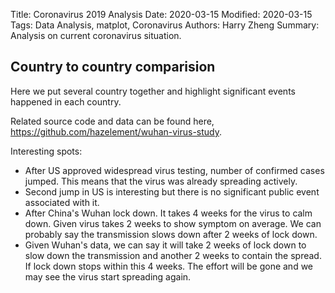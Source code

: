 Title: Coronavirus 2019 Analysis
Date: 2020-03-15
Modified: 2020-03-15
Tags: Data Analysis, matplot, Coronavirus
Authors: Harry Zheng
Summary: Analysis on current coronavirus situation. 


## Country to country comparision

Here we put several country together and highlight significant events happened in each country. 

Related source code and data can be found here, https://github.com/hazelement/wuhan-virus-study. 



<style>

</style>

<div id="fig_el390844724509121728888863"></div>
<script>
function mpld3_load_lib(url, callback){
  var s = document.createElement('script');
  s.src = url;
  s.async = true;
  s.onreadystatechange = s.onload = callback;
  s.onerror = function(){console.warn("failed to load library " + url);};
  document.getElementsByTagName("head")[0].appendChild(s);
}

if(typeof(mpld3) !== "undefined" && mpld3._mpld3IsLoaded){
   // already loaded: just create the figure
   !function(mpld3){
       
       mpld3.draw_figure("fig_el390844724509121728888863", {"width": 800.0, "height": 600.0, "axes": [{"bbox": [0.125, 0.10999999999999999, 0.775, 0.77], "xlim": [-2.6500000000000004, 55.65], "ylim": [34.55322789885242, 117240.85552465981], "xdomain": [-2.6500000000000004, 55.65], "ydomain": [34.55322789885242, 117240.85552465981], "xscale": "linear", "yscale": "log", "axes": [{"position": "bottom", "nticks": 10, "tickvalues": null, "tickformat": null, "scale": "linear", "fontsize": 12.0, "grid": {"gridOn": true, "color": "#B0B0B0", "dasharray": "none", "alpha": 1.0}, "visible": true}, {"position": "left", "nticks": 8, "tickvalues": null, "tickformat": null, "scale": "log", "fontsize": 12.0, "grid": {"gridOn": true, "color": "#B0B0B0", "dasharray": "none", "alpha": 1.0}, "visible": true}], "axesbg": "#FFFFFF", "axesbgalpha": null, "zoomable": true, "id": "el39084909675520", "lines": [{"data": "data01", "xindex": 0, "yindex": 1, "coordinates": "data", "id": "el39084627930416", "color": "#0000FF", "linewidth": 1.5, "dasharray": "none", "alpha": 1, "zorder": 2, "drawstyle": "default"}, {"data": "data02", "xindex": 0, "yindex": 1, "coordinates": "data", "id": "el39084620335480", "color": "#FFA500", "linewidth": 1.5, "dasharray": "none", "alpha": 1, "zorder": 2, "drawstyle": "default"}, {"data": "data03", "xindex": 0, "yindex": 1, "coordinates": "data", "id": "el39084909909552", "color": "#008000", "linewidth": 1.5, "dasharray": "none", "alpha": 1, "zorder": 2, "drawstyle": "default"}, {"data": "data04", "xindex": 0, "yindex": 1, "coordinates": "data", "id": "el39084628105984", "color": "#FF0000", "linewidth": 1.5, "dasharray": "none", "alpha": 1, "zorder": 2, "drawstyle": "default"}, {"data": "data05", "xindex": 0, "yindex": 1, "coordinates": "data", "id": "el39084628060256", "color": "#800080", "linewidth": 1.5, "dasharray": "none", "alpha": 1, "zorder": 2, "drawstyle": "default"}, {"data": "data02", "xindex": 0, "yindex": 2, "coordinates": "data", "id": "el39084671456760", "color": "#A52A2A", "linewidth": 1.5, "dasharray": "none", "alpha": 1, "zorder": 2, "drawstyle": "default"}, {"data": "data06", "xindex": 0, "yindex": 1, "coordinates": "data", "id": "el39084628106768", "color": "#FFC0CB", "linewidth": 1.5, "dasharray": "none", "alpha": 1, "zorder": 2, "drawstyle": "default"}, {"data": "data07", "xindex": 0, "yindex": 1, "coordinates": "axes", "id": "el39084671502040", "color": "#0000FF", "linewidth": 1.5, "dasharray": "none", "alpha": 1, "zorder": 1000002.0, "drawstyle": "default"}, {"data": "data07", "xindex": 0, "yindex": 2, "coordinates": "axes", "id": "el39084671503104", "color": "#FFA500", "linewidth": 1.5, "dasharray": "none", "alpha": 1, "zorder": 1000002.0, "drawstyle": "default"}, {"data": "data07", "xindex": 0, "yindex": 3, "coordinates": "axes", "id": "el39084671504168", "color": "#008000", "linewidth": 1.5, "dasharray": "none", "alpha": 1, "zorder": 1000002.0, "drawstyle": "default"}, {"data": "data07", "xindex": 0, "yindex": 4, "coordinates": "axes", "id": "el39084671570832", "color": "#FF0000", "linewidth": 1.5, "dasharray": "none", "alpha": 1, "zorder": 1000002.0, "drawstyle": "default"}, {"data": "data07", "xindex": 0, "yindex": 5, "coordinates": "axes", "id": "el39084671571896", "color": "#800080", "linewidth": 1.5, "dasharray": "none", "alpha": 1, "zorder": 1000002.0, "drawstyle": "default"}, {"data": "data07", "xindex": 0, "yindex": 6, "coordinates": "axes", "id": "el39084671572960", "color": "#A52A2A", "linewidth": 1.5, "dasharray": "none", "alpha": 1, "zorder": 1000002.0, "drawstyle": "default"}, {"data": "data07", "xindex": 0, "yindex": 7, "coordinates": "axes", "id": "el39084671502544", "color": "#FFC0CB", "linewidth": 1.5, "dasharray": "none", "alpha": 1, "zorder": 1000002.0, "drawstyle": "default"}], "paths": [{"data": "data08", "xindex": 0, "yindex": 1, "coordinates": "axes", "pathcodes": ["M", "L", "S", "L", "S", "L", "S", "L", "S", "Z"], "id": "el39084671457488", "dasharray": "none", "alpha": 0.8, "facecolor": "#FFFFFF", "edgecolor": "#CCCCCC", "edgewidth": 1.0, "zorder": 1000000.0}], "markers": [], "texts": [{"text": "Italy: Start qurantining northern cities", "position": [0.1, 76.0], "coordinates": "data", "h_anchor": "start", "v_baseline": "auto", "rotation": -90.0, "fontsize": 12.0, "color": "#0000FF", "alpha": 1, "zorder": 3, "id": "el39084628058352"}, {"text": "Italy: country lockdown", "position": [19.1, 15113.0], "coordinates": "data", "h_anchor": "start", "v_baseline": "auto", "rotation": -90.0, "fontsize": 12.0, "color": "#0000FF", "alpha": 1, "zorder": 3, "id": "el39084628058912"}, {"text": "United States: Travel ban from Italy, SK and Iran", "position": [4.1, 62.0], "coordinates": "data", "h_anchor": "start", "v_baseline": "auto", "rotation": -90.0, "fontsize": 12.0, "color": "#FFA500", "alpha": 1, "zorder": 3, "id": "el39084628058240"}, {"text": "United States: Approve widespread virus testing", "position": [7.1, 64.0], "coordinates": "data", "h_anchor": "start", "v_baseline": "auto", "rotation": -90.0, "fontsize": 12.0, "color": "#FFA500", "alpha": 1, "zorder": 3, "id": "el39084628061040"}, {"text": "United States: Trump blocks most vistors from Europe", "position": [15.1, 696.0], "coordinates": "data", "h_anchor": "start", "v_baseline": "auto", "rotation": -90.0, "fontsize": 12.0, "color": "#FFA500", "alpha": 1, "zorder": 3, "id": "el39084628061600"}, {"text": "United States: Trump declares national emergency", "position": [17.1, 1264.0], "coordinates": "data", "h_anchor": "start", "v_baseline": "auto", "rotation": -90.0, "fontsize": 12.0, "color": "#FFA500", "alpha": 1, "zorder": 3, "id": "el39084628062160"}, {"text": "South Korea: Daegu street empty and SK military bases lockdown", "position": [1.1, 104.0], "coordinates": "data", "h_anchor": "start", "v_baseline": "auto", "rotation": -90.0, "fontsize": 12.0, "color": "#008000", "alpha": 1, "zorder": 3, "id": "el39084627930472"}, {"text": "South Korea: Church headquaters raided by law enforcements", "position": [5.1, 763.0], "coordinates": "data", "h_anchor": "start", "v_baseline": "auto", "rotation": -90.0, "fontsize": 12.0, "color": "#008000", "alpha": 1, "zorder": 3, "id": "el39084628105312"}, {"text": "Singapore: banned all travelers from South Korea", "position": [13.1, 91.0], "coordinates": "data", "h_anchor": "start", "v_baseline": "auto", "rotation": -90.0, "fontsize": 12.0, "color": "#FF0000", "alpha": 1, "zorder": 3, "id": "el39084628060368"}, {"text": "Singapore: banned all travelers from Iran and Northan Italy", "position": [20.1, 110.0], "coordinates": "data", "h_anchor": "start", "v_baseline": "auto", "rotation": -90.0, "fontsize": 12.0, "color": "#FF0000", "alpha": 1, "zorder": 3, "id": "el39084671455472"}, {"text": "Singapore: banned all travelers from France, Spain and Germany", "position": [31.1, 200.0], "coordinates": "data", "h_anchor": "start", "v_baseline": "auto", "rotation": -90.0, "fontsize": 12.0, "color": "#FF0000", "alpha": 1, "zorder": 3, "id": "el39084671456032"}, {"text": "China: Wuhan lockdown", "position": [2.1, 574.0], "coordinates": "data", "h_anchor": "start", "v_baseline": "auto", "rotation": -90.0, "fontsize": 12.0, "color": "#800080", "alpha": 1, "zorder": 3, "id": "el39084628104640"}, {"text": "Num days from first 50 confirmed case", "position": [0.5, -0.07202982202982203], "coordinates": "axes", "h_anchor": "middle", "v_baseline": "hanging", "rotation": -0.0, "fontsize": 12.0, "color": "#000000", "alpha": 1, "zorder": 3, "id": "el39084909612000"}, {"text": "Accumulative cases", "position": [-0.07305635623179883, 0.5], "coordinates": "axes", "h_anchor": "middle", "v_baseline": "auto", "rotation": -90.0, "fontsize": 12.0, "color": "#000000", "alpha": 1, "zorder": 3, "id": "el39084620335816"}, {"text": "Italy", "position": [0.7943548387096773, 0.3831168831168831], "coordinates": "axes", "h_anchor": "start", "v_baseline": "auto", "rotation": -0.0, "fontsize": 12.0, "color": "#000000", "alpha": 1, "zorder": 1000003.0, "id": "el39084671501592"}, {"text": "United States", "position": [0.7943548387096773, 0.32611832611832614], "coordinates": "axes", "h_anchor": "start", "v_baseline": "auto", "rotation": -0.0, "fontsize": 12.0, "color": "#000000", "alpha": 1, "zorder": 1000003.0, "id": "el39084671502656"}, {"text": "South Korea", "position": [0.7943548387096773, 0.2691197691197691], "coordinates": "axes", "h_anchor": "start", "v_baseline": "auto", "rotation": -0.0, "fontsize": 12.0, "color": "#000000", "alpha": 1, "zorder": 1000003.0, "id": "el39084671503720"}, {"text": "Singapore", "position": [0.7943548387096773, 0.21212121212121207], "coordinates": "axes", "h_anchor": "start", "v_baseline": "auto", "rotation": -0.0, "fontsize": 12.0, "color": "#000000", "alpha": 1, "zorder": 1000003.0, "id": "el39084671570384"}, {"text": "China", "position": [0.7943548387096773, 0.15512265512265508], "coordinates": "axes", "h_anchor": "start", "v_baseline": "auto", "rotation": -0.0, "fontsize": 12.0, "color": "#000000", "alpha": 1, "zorder": 1000003.0, "id": "el39084671571448"}, {"text": "Iran", "position": [0.7943548387096773, 0.09812409812409811], "coordinates": "axes", "h_anchor": "start", "v_baseline": "auto", "rotation": -0.0, "fontsize": 12.0, "color": "#000000", "alpha": 1, "zorder": 1000003.0, "id": "el39084671572512"}, {"text": "Canada", "position": [0.7943548387096773, 0.04112554112554109], "coordinates": "axes", "h_anchor": "start", "v_baseline": "auto", "rotation": -0.0, "fontsize": 12.0, "color": "#000000", "alpha": 1, "zorder": 1000003.0, "id": "el39084671573576"}], "collections": [], "images": [], "sharex": [], "sharey": []}], "data": {"data01": [[0.0, 76.0], [1.0, 124.0], [2.0, 229.0], [3.0, 322.0], [4.0, 400.0], [5.0, 650.0], [6.0, 888.0], [7.0, 1128.0], [8.0, 1689.0], [9.0, 2036.0], [10.0, 2502.0], [11.0, 3089.0], [12.0, 3858.0], [13.0, 4636.0], [14.0, 5883.0], [15.0, 7375.0], [16.0, 9172.0], [17.0, 10149.0], [18.0, 12462.0], [19.0, 15113.0], [20.0, 17660.0]], "data02": [[0.0, 53.0, 61.0], [1.0, 53.0, 95.0], [2.0, 59.0, 141.0], [3.0, 59.0, 245.0], [4.0, 62.0, 388.0], [5.0, 62.0, 593.0], [6.0, 62.0, 978.0], [7.0, 64.0, 1501.0], [8.0, 108.0, 2336.0], [9.0, 129.0, 2922.0], [10.0, 148.0, 3513.0], [11.0, 213.0, 4747.0], [12.0, 213.0, 5823.0], [13.0, 213.0, 6566.0], [14.0, 472.0, 7161.0], [15.0, 696.0, 8042.0], [16.0, 987.0, 9000.0], [17.0, 1264.0, 10075.0], [18.0, 1678.0, 11364.0]], "data03": [[0.0, 51.0], [1.0, 104.0], [2.0, 204.0], [3.0, 346.0], [4.0, 602.0], [5.0, 763.0], [6.0, 977.0], [7.0, 1261.0], [8.0, 1766.0], [9.0, 2337.0], [10.0, 3150.0], [11.0, 3736.0], [12.0, 4212.0], [13.0, 4812.0], [14.0, 5328.0], [15.0, 5766.0], [16.0, 6284.0], [17.0, 6767.0], [18.0, 7134.0], [19.0, 7382.0], [20.0, 7513.0], [21.0, 7755.0], [22.0, 7869.0], [23.0, 7979.0], [24.0, 8086.0]], "data04": [[0.0, 50.0], [1.0, 58.0], [2.0, 67.0], [3.0, 72.0], [4.0, 75.0], [5.0, 77.0], [6.0, 81.0], [7.0, 84.0], [8.0, 85.0], [9.0, 86.0], [10.0, 89.0], [11.0, 89.0], [12.0, 90.0], [13.0, 91.0], [14.0, 93.0], [15.0, 96.0], [16.0, 98.0], [17.0, 102.0], [18.0, 106.0], [19.0, 108.0], [20.0, 110.0], [21.0, 110.0], [22.0, 117.0], [23.0, 130.0], [24.0, 138.0], [25.0, 150.0], [26.0, 160.0], [27.0, 166.0], [28.0, 178.0], [29.0, 187.0], [30.0, 200.0]], "data05": [[0.0, 278.0], [1.0, 310.0], [2.0, 574.0], [3.0, 835.0], [4.0, 1297.0], [5.0, 1985.0], [6.0, 2761.0], [7.0, 4537.0], [8.0, 5997.0], [9.0, 7736.0], [10.0, 9720.0], [11.0, 11821.0], [12.0, 14411.0], [13.0, 17238.0], [14.0, 20471.0], [15.0, 24363.0], [16.0, 28060.0], [17.0, 31211.0], [18.0, 34598.0], [19.0, 37251.0], [20.0, 40235.0], [21.0, 42708.0], [22.0, 44730.0], [23.0, 46550.0], [24.0, 48548.0], [25.0, 50054.0], [26.0, 51174.0], [27.0, 70635.0], [28.0, 72528.0], [29.0, 74280.0], [30.0, 74675.0], [31.0, 75569.0], [32.0, 76392.0], [33.0, 77042.0], [34.0, 77262.0], [35.0, 77780.0], [36.0, 78191.0], [37.0, 78630.0], [38.0, 78961.0], [39.0, 79394.0], [40.0, 79968.0], [41.0, 80174.0], [42.0, 80304.0], [43.0, 80422.0], [44.0, 80565.0], [45.0, 80711.0], [46.0, 80813.0], [47.0, 80859.0], [48.0, 80904.0], [49.0, 80924.0], [50.0, 80955.0], [51.0, 80981.0], [52.0, 80991.0], [53.0, 81021.0]], "data06": [[0.0, 51.0], [1.0, 57.0], [2.0, 62.0], [3.0, 77.0], [4.0, 93.0], [5.0, 93.0], [6.0, 138.0], [7.0, 176.0]], "data07": [[0.7190860215053763, 0.39574314574314573, 0.3387445887445888, 0.28174603174603174, 0.2247474747474747, 0.1677489177489177, 0.11075036075036074, 0.05375180375180372], [0.7728494623655913, 0.39574314574314573, 0.3387445887445888, 0.28174603174603174, 0.2247474747474747, 0.1677489177489177, 0.11075036075036074, 0.05375180375180372]], "data08": [[0.7137096774193549, 0.01803751803751802], [0.9811827956989246, 0.01803751803751802], [0.9865591397849461, 0.01803751803751802], [0.9865591397849461, 0.02525252525252525], [0.9865591397849461, 0.4206349206349207], [0.9865591397849461, 0.4278499278499278], [0.9811827956989246, 0.4278499278499278], [0.7137096774193549, 0.4278499278499278], [0.7083333333333333, 0.4278499278499278], [0.7083333333333333, 0.4206349206349207], [0.7083333333333333, 0.02525252525252525], [0.7083333333333333, 0.01803751803751802], [0.7137096774193549, 0.01803751803751802]]}, "id": "el39084472450912", "plugins": [{"type": "reset"}, {"type": "zoom", "button": true, "enabled": false}, {"type": "boxzoom", "button": true, "enabled": false}]});
   }(mpld3);
}else if(typeof define === "function" && define.amd){
   // require.js is available: use it to load d3/mpld3
   require.config({paths: {d3: "https://mpld3.github.io/js/d3.v3.min"}});
   require(["d3"], function(d3){
      window.d3 = d3;
      mpld3_load_lib("https://mpld3.github.io/js/mpld3.v0.3.js", function(){
         
         mpld3.draw_figure("fig_el390844724509121728888863", {"width": 800.0, "height": 600.0, "axes": [{"bbox": [0.125, 0.10999999999999999, 0.775, 0.77], "xlim": [-2.6500000000000004, 55.65], "ylim": [34.55322789885242, 117240.85552465981], "xdomain": [-2.6500000000000004, 55.65], "ydomain": [34.55322789885242, 117240.85552465981], "xscale": "linear", "yscale": "log", "axes": [{"position": "bottom", "nticks": 10, "tickvalues": null, "tickformat": null, "scale": "linear", "fontsize": 12.0, "grid": {"gridOn": true, "color": "#B0B0B0", "dasharray": "none", "alpha": 1.0}, "visible": true}, {"position": "left", "nticks": 8, "tickvalues": null, "tickformat": null, "scale": "log", "fontsize": 12.0, "grid": {"gridOn": true, "color": "#B0B0B0", "dasharray": "none", "alpha": 1.0}, "visible": true}], "axesbg": "#FFFFFF", "axesbgalpha": null, "zoomable": true, "id": "el39084909675520", "lines": [{"data": "data01", "xindex": 0, "yindex": 1, "coordinates": "data", "id": "el39084627930416", "color": "#0000FF", "linewidth": 1.5, "dasharray": "none", "alpha": 1, "zorder": 2, "drawstyle": "default"}, {"data": "data02", "xindex": 0, "yindex": 1, "coordinates": "data", "id": "el39084620335480", "color": "#FFA500", "linewidth": 1.5, "dasharray": "none", "alpha": 1, "zorder": 2, "drawstyle": "default"}, {"data": "data03", "xindex": 0, "yindex": 1, "coordinates": "data", "id": "el39084909909552", "color": "#008000", "linewidth": 1.5, "dasharray": "none", "alpha": 1, "zorder": 2, "drawstyle": "default"}, {"data": "data04", "xindex": 0, "yindex": 1, "coordinates": "data", "id": "el39084628105984", "color": "#FF0000", "linewidth": 1.5, "dasharray": "none", "alpha": 1, "zorder": 2, "drawstyle": "default"}, {"data": "data05", "xindex": 0, "yindex": 1, "coordinates": "data", "id": "el39084628060256", "color": "#800080", "linewidth": 1.5, "dasharray": "none", "alpha": 1, "zorder": 2, "drawstyle": "default"}, {"data": "data02", "xindex": 0, "yindex": 2, "coordinates": "data", "id": "el39084671456760", "color": "#A52A2A", "linewidth": 1.5, "dasharray": "none", "alpha": 1, "zorder": 2, "drawstyle": "default"}, {"data": "data06", "xindex": 0, "yindex": 1, "coordinates": "data", "id": "el39084628106768", "color": "#FFC0CB", "linewidth": 1.5, "dasharray": "none", "alpha": 1, "zorder": 2, "drawstyle": "default"}, {"data": "data07", "xindex": 0, "yindex": 1, "coordinates": "axes", "id": "el39084671502040", "color": "#0000FF", "linewidth": 1.5, "dasharray": "none", "alpha": 1, "zorder": 1000002.0, "drawstyle": "default"}, {"data": "data07", "xindex": 0, "yindex": 2, "coordinates": "axes", "id": "el39084671503104", "color": "#FFA500", "linewidth": 1.5, "dasharray": "none", "alpha": 1, "zorder": 1000002.0, "drawstyle": "default"}, {"data": "data07", "xindex": 0, "yindex": 3, "coordinates": "axes", "id": "el39084671504168", "color": "#008000", "linewidth": 1.5, "dasharray": "none", "alpha": 1, "zorder": 1000002.0, "drawstyle": "default"}, {"data": "data07", "xindex": 0, "yindex": 4, "coordinates": "axes", "id": "el39084671570832", "color": "#FF0000", "linewidth": 1.5, "dasharray": "none", "alpha": 1, "zorder": 1000002.0, "drawstyle": "default"}, {"data": "data07", "xindex": 0, "yindex": 5, "coordinates": "axes", "id": "el39084671571896", "color": "#800080", "linewidth": 1.5, "dasharray": "none", "alpha": 1, "zorder": 1000002.0, "drawstyle": "default"}, {"data": "data07", "xindex": 0, "yindex": 6, "coordinates": "axes", "id": "el39084671572960", "color": "#A52A2A", "linewidth": 1.5, "dasharray": "none", "alpha": 1, "zorder": 1000002.0, "drawstyle": "default"}, {"data": "data07", "xindex": 0, "yindex": 7, "coordinates": "axes", "id": "el39084671502544", "color": "#FFC0CB", "linewidth": 1.5, "dasharray": "none", "alpha": 1, "zorder": 1000002.0, "drawstyle": "default"}], "paths": [{"data": "data08", "xindex": 0, "yindex": 1, "coordinates": "axes", "pathcodes": ["M", "L", "S", "L", "S", "L", "S", "L", "S", "Z"], "id": "el39084671457488", "dasharray": "none", "alpha": 0.8, "facecolor": "#FFFFFF", "edgecolor": "#CCCCCC", "edgewidth": 1.0, "zorder": 1000000.0}], "markers": [], "texts": [{"text": "Italy: Start qurantining northern cities", "position": [0.1, 76.0], "coordinates": "data", "h_anchor": "start", "v_baseline": "auto", "rotation": -90.0, "fontsize": 12.0, "color": "#0000FF", "alpha": 1, "zorder": 3, "id": "el39084628058352"}, {"text": "Italy: country lockdown", "position": [19.1, 15113.0], "coordinates": "data", "h_anchor": "start", "v_baseline": "auto", "rotation": -90.0, "fontsize": 12.0, "color": "#0000FF", "alpha": 1, "zorder": 3, "id": "el39084628058912"}, {"text": "United States: Travel ban from Italy, SK and Iran", "position": [4.1, 62.0], "coordinates": "data", "h_anchor": "start", "v_baseline": "auto", "rotation": -90.0, "fontsize": 12.0, "color": "#FFA500", "alpha": 1, "zorder": 3, "id": "el39084628058240"}, {"text": "United States: Approve widespread virus testing", "position": [7.1, 64.0], "coordinates": "data", "h_anchor": "start", "v_baseline": "auto", "rotation": -90.0, "fontsize": 12.0, "color": "#FFA500", "alpha": 1, "zorder": 3, "id": "el39084628061040"}, {"text": "United States: Trump blocks most vistors from Europe", "position": [15.1, 696.0], "coordinates": "data", "h_anchor": "start", "v_baseline": "auto", "rotation": -90.0, "fontsize": 12.0, "color": "#FFA500", "alpha": 1, "zorder": 3, "id": "el39084628061600"}, {"text": "United States: Trump declares national emergency", "position": [17.1, 1264.0], "coordinates": "data", "h_anchor": "start", "v_baseline": "auto", "rotation": -90.0, "fontsize": 12.0, "color": "#FFA500", "alpha": 1, "zorder": 3, "id": "el39084628062160"}, {"text": "South Korea: Daegu street empty and SK military bases lockdown", "position": [1.1, 104.0], "coordinates": "data", "h_anchor": "start", "v_baseline": "auto", "rotation": -90.0, "fontsize": 12.0, "color": "#008000", "alpha": 1, "zorder": 3, "id": "el39084627930472"}, {"text": "South Korea: Church headquaters raided by law enforcements", "position": [5.1, 763.0], "coordinates": "data", "h_anchor": "start", "v_baseline": "auto", "rotation": -90.0, "fontsize": 12.0, "color": "#008000", "alpha": 1, "zorder": 3, "id": "el39084628105312"}, {"text": "Singapore: banned all travelers from South Korea", "position": [13.1, 91.0], "coordinates": "data", "h_anchor": "start", "v_baseline": "auto", "rotation": -90.0, "fontsize": 12.0, "color": "#FF0000", "alpha": 1, "zorder": 3, "id": "el39084628060368"}, {"text": "Singapore: banned all travelers from Iran and Northan Italy", "position": [20.1, 110.0], "coordinates": "data", "h_anchor": "start", "v_baseline": "auto", "rotation": -90.0, "fontsize": 12.0, "color": "#FF0000", "alpha": 1, "zorder": 3, "id": "el39084671455472"}, {"text": "Singapore: banned all travelers from France, Spain and Germany", "position": [31.1, 200.0], "coordinates": "data", "h_anchor": "start", "v_baseline": "auto", "rotation": -90.0, "fontsize": 12.0, "color": "#FF0000", "alpha": 1, "zorder": 3, "id": "el39084671456032"}, {"text": "China: Wuhan lockdown", "position": [2.1, 574.0], "coordinates": "data", "h_anchor": "start", "v_baseline": "auto", "rotation": -90.0, "fontsize": 12.0, "color": "#800080", "alpha": 1, "zorder": 3, "id": "el39084628104640"}, {"text": "Num days from first 50 confirmed case", "position": [0.5, -0.07202982202982203], "coordinates": "axes", "h_anchor": "middle", "v_baseline": "hanging", "rotation": -0.0, "fontsize": 12.0, "color": "#000000", "alpha": 1, "zorder": 3, "id": "el39084909612000"}, {"text": "Accumulative cases", "position": [-0.07305635623179883, 0.5], "coordinates": "axes", "h_anchor": "middle", "v_baseline": "auto", "rotation": -90.0, "fontsize": 12.0, "color": "#000000", "alpha": 1, "zorder": 3, "id": "el39084620335816"}, {"text": "Italy", "position": [0.7943548387096773, 0.3831168831168831], "coordinates": "axes", "h_anchor": "start", "v_baseline": "auto", "rotation": -0.0, "fontsize": 12.0, "color": "#000000", "alpha": 1, "zorder": 1000003.0, "id": "el39084671501592"}, {"text": "United States", "position": [0.7943548387096773, 0.32611832611832614], "coordinates": "axes", "h_anchor": "start", "v_baseline": "auto", "rotation": -0.0, "fontsize": 12.0, "color": "#000000", "alpha": 1, "zorder": 1000003.0, "id": "el39084671502656"}, {"text": "South Korea", "position": [0.7943548387096773, 0.2691197691197691], "coordinates": "axes", "h_anchor": "start", "v_baseline": "auto", "rotation": -0.0, "fontsize": 12.0, "color": "#000000", "alpha": 1, "zorder": 1000003.0, "id": "el39084671503720"}, {"text": "Singapore", "position": [0.7943548387096773, 0.21212121212121207], "coordinates": "axes", "h_anchor": "start", "v_baseline": "auto", "rotation": -0.0, "fontsize": 12.0, "color": "#000000", "alpha": 1, "zorder": 1000003.0, "id": "el39084671570384"}, {"text": "China", "position": [0.7943548387096773, 0.15512265512265508], "coordinates": "axes", "h_anchor": "start", "v_baseline": "auto", "rotation": -0.0, "fontsize": 12.0, "color": "#000000", "alpha": 1, "zorder": 1000003.0, "id": "el39084671571448"}, {"text": "Iran", "position": [0.7943548387096773, 0.09812409812409811], "coordinates": "axes", "h_anchor": "start", "v_baseline": "auto", "rotation": -0.0, "fontsize": 12.0, "color": "#000000", "alpha": 1, "zorder": 1000003.0, "id": "el39084671572512"}, {"text": "Canada", "position": [0.7943548387096773, 0.04112554112554109], "coordinates": "axes", "h_anchor": "start", "v_baseline": "auto", "rotation": -0.0, "fontsize": 12.0, "color": "#000000", "alpha": 1, "zorder": 1000003.0, "id": "el39084671573576"}], "collections": [], "images": [], "sharex": [], "sharey": []}], "data": {"data01": [[0.0, 76.0], [1.0, 124.0], [2.0, 229.0], [3.0, 322.0], [4.0, 400.0], [5.0, 650.0], [6.0, 888.0], [7.0, 1128.0], [8.0, 1689.0], [9.0, 2036.0], [10.0, 2502.0], [11.0, 3089.0], [12.0, 3858.0], [13.0, 4636.0], [14.0, 5883.0], [15.0, 7375.0], [16.0, 9172.0], [17.0, 10149.0], [18.0, 12462.0], [19.0, 15113.0], [20.0, 17660.0]], "data02": [[0.0, 53.0, 61.0], [1.0, 53.0, 95.0], [2.0, 59.0, 141.0], [3.0, 59.0, 245.0], [4.0, 62.0, 388.0], [5.0, 62.0, 593.0], [6.0, 62.0, 978.0], [7.0, 64.0, 1501.0], [8.0, 108.0, 2336.0], [9.0, 129.0, 2922.0], [10.0, 148.0, 3513.0], [11.0, 213.0, 4747.0], [12.0, 213.0, 5823.0], [13.0, 213.0, 6566.0], [14.0, 472.0, 7161.0], [15.0, 696.0, 8042.0], [16.0, 987.0, 9000.0], [17.0, 1264.0, 10075.0], [18.0, 1678.0, 11364.0]], "data03": [[0.0, 51.0], [1.0, 104.0], [2.0, 204.0], [3.0, 346.0], [4.0, 602.0], [5.0, 763.0], [6.0, 977.0], [7.0, 1261.0], [8.0, 1766.0], [9.0, 2337.0], [10.0, 3150.0], [11.0, 3736.0], [12.0, 4212.0], [13.0, 4812.0], [14.0, 5328.0], [15.0, 5766.0], [16.0, 6284.0], [17.0, 6767.0], [18.0, 7134.0], [19.0, 7382.0], [20.0, 7513.0], [21.0, 7755.0], [22.0, 7869.0], [23.0, 7979.0], [24.0, 8086.0]], "data04": [[0.0, 50.0], [1.0, 58.0], [2.0, 67.0], [3.0, 72.0], [4.0, 75.0], [5.0, 77.0], [6.0, 81.0], [7.0, 84.0], [8.0, 85.0], [9.0, 86.0], [10.0, 89.0], [11.0, 89.0], [12.0, 90.0], [13.0, 91.0], [14.0, 93.0], [15.0, 96.0], [16.0, 98.0], [17.0, 102.0], [18.0, 106.0], [19.0, 108.0], [20.0, 110.0], [21.0, 110.0], [22.0, 117.0], [23.0, 130.0], [24.0, 138.0], [25.0, 150.0], [26.0, 160.0], [27.0, 166.0], [28.0, 178.0], [29.0, 187.0], [30.0, 200.0]], "data05": [[0.0, 278.0], [1.0, 310.0], [2.0, 574.0], [3.0, 835.0], [4.0, 1297.0], [5.0, 1985.0], [6.0, 2761.0], [7.0, 4537.0], [8.0, 5997.0], [9.0, 7736.0], [10.0, 9720.0], [11.0, 11821.0], [12.0, 14411.0], [13.0, 17238.0], [14.0, 20471.0], [15.0, 24363.0], [16.0, 28060.0], [17.0, 31211.0], [18.0, 34598.0], [19.0, 37251.0], [20.0, 40235.0], [21.0, 42708.0], [22.0, 44730.0], [23.0, 46550.0], [24.0, 48548.0], [25.0, 50054.0], [26.0, 51174.0], [27.0, 70635.0], [28.0, 72528.0], [29.0, 74280.0], [30.0, 74675.0], [31.0, 75569.0], [32.0, 76392.0], [33.0, 77042.0], [34.0, 77262.0], [35.0, 77780.0], [36.0, 78191.0], [37.0, 78630.0], [38.0, 78961.0], [39.0, 79394.0], [40.0, 79968.0], [41.0, 80174.0], [42.0, 80304.0], [43.0, 80422.0], [44.0, 80565.0], [45.0, 80711.0], [46.0, 80813.0], [47.0, 80859.0], [48.0, 80904.0], [49.0, 80924.0], [50.0, 80955.0], [51.0, 80981.0], [52.0, 80991.0], [53.0, 81021.0]], "data06": [[0.0, 51.0], [1.0, 57.0], [2.0, 62.0], [3.0, 77.0], [4.0, 93.0], [5.0, 93.0], [6.0, 138.0], [7.0, 176.0]], "data07": [[0.7190860215053763, 0.39574314574314573, 0.3387445887445888, 0.28174603174603174, 0.2247474747474747, 0.1677489177489177, 0.11075036075036074, 0.05375180375180372], [0.7728494623655913, 0.39574314574314573, 0.3387445887445888, 0.28174603174603174, 0.2247474747474747, 0.1677489177489177, 0.11075036075036074, 0.05375180375180372]], "data08": [[0.7137096774193549, 0.01803751803751802], [0.9811827956989246, 0.01803751803751802], [0.9865591397849461, 0.01803751803751802], [0.9865591397849461, 0.02525252525252525], [0.9865591397849461, 0.4206349206349207], [0.9865591397849461, 0.4278499278499278], [0.9811827956989246, 0.4278499278499278], [0.7137096774193549, 0.4278499278499278], [0.7083333333333333, 0.4278499278499278], [0.7083333333333333, 0.4206349206349207], [0.7083333333333333, 0.02525252525252525], [0.7083333333333333, 0.01803751803751802], [0.7137096774193549, 0.01803751803751802]]}, "id": "el39084472450912", "plugins": [{"type": "reset"}, {"type": "zoom", "button": true, "enabled": false}, {"type": "boxzoom", "button": true, "enabled": false}]});
      });
    });
}else{
    // require.js not available: dynamically load d3 & mpld3
    mpld3_load_lib("https://mpld3.github.io/js/d3.v3.min.js", function(){
         mpld3_load_lib("https://mpld3.github.io/js/mpld3.v0.3.js", function(){
                 
                 mpld3.draw_figure("fig_el390844724509121728888863", {"width": 800.0, "height": 600.0, "axes": [{"bbox": [0.125, 0.10999999999999999, 0.775, 0.77], "xlim": [-2.6500000000000004, 55.65], "ylim": [34.55322789885242, 117240.85552465981], "xdomain": [-2.6500000000000004, 55.65], "ydomain": [34.55322789885242, 117240.85552465981], "xscale": "linear", "yscale": "log", "axes": [{"position": "bottom", "nticks": 10, "tickvalues": null, "tickformat": null, "scale": "linear", "fontsize": 12.0, "grid": {"gridOn": true, "color": "#B0B0B0", "dasharray": "none", "alpha": 1.0}, "visible": true}, {"position": "left", "nticks": 8, "tickvalues": null, "tickformat": null, "scale": "log", "fontsize": 12.0, "grid": {"gridOn": true, "color": "#B0B0B0", "dasharray": "none", "alpha": 1.0}, "visible": true}], "axesbg": "#FFFFFF", "axesbgalpha": null, "zoomable": true, "id": "el39084909675520", "lines": [{"data": "data01", "xindex": 0, "yindex": 1, "coordinates": "data", "id": "el39084627930416", "color": "#0000FF", "linewidth": 1.5, "dasharray": "none", "alpha": 1, "zorder": 2, "drawstyle": "default"}, {"data": "data02", "xindex": 0, "yindex": 1, "coordinates": "data", "id": "el39084620335480", "color": "#FFA500", "linewidth": 1.5, "dasharray": "none", "alpha": 1, "zorder": 2, "drawstyle": "default"}, {"data": "data03", "xindex": 0, "yindex": 1, "coordinates": "data", "id": "el39084909909552", "color": "#008000", "linewidth": 1.5, "dasharray": "none", "alpha": 1, "zorder": 2, "drawstyle": "default"}, {"data": "data04", "xindex": 0, "yindex": 1, "coordinates": "data", "id": "el39084628105984", "color": "#FF0000", "linewidth": 1.5, "dasharray": "none", "alpha": 1, "zorder": 2, "drawstyle": "default"}, {"data": "data05", "xindex": 0, "yindex": 1, "coordinates": "data", "id": "el39084628060256", "color": "#800080", "linewidth": 1.5, "dasharray": "none", "alpha": 1, "zorder": 2, "drawstyle": "default"}, {"data": "data02", "xindex": 0, "yindex": 2, "coordinates": "data", "id": "el39084671456760", "color": "#A52A2A", "linewidth": 1.5, "dasharray": "none", "alpha": 1, "zorder": 2, "drawstyle": "default"}, {"data": "data06", "xindex": 0, "yindex": 1, "coordinates": "data", "id": "el39084628106768", "color": "#FFC0CB", "linewidth": 1.5, "dasharray": "none", "alpha": 1, "zorder": 2, "drawstyle": "default"}, {"data": "data07", "xindex": 0, "yindex": 1, "coordinates": "axes", "id": "el39084671502040", "color": "#0000FF", "linewidth": 1.5, "dasharray": "none", "alpha": 1, "zorder": 1000002.0, "drawstyle": "default"}, {"data": "data07", "xindex": 0, "yindex": 2, "coordinates": "axes", "id": "el39084671503104", "color": "#FFA500", "linewidth": 1.5, "dasharray": "none", "alpha": 1, "zorder": 1000002.0, "drawstyle": "default"}, {"data": "data07", "xindex": 0, "yindex": 3, "coordinates": "axes", "id": "el39084671504168", "color": "#008000", "linewidth": 1.5, "dasharray": "none", "alpha": 1, "zorder": 1000002.0, "drawstyle": "default"}, {"data": "data07", "xindex": 0, "yindex": 4, "coordinates": "axes", "id": "el39084671570832", "color": "#FF0000", "linewidth": 1.5, "dasharray": "none", "alpha": 1, "zorder": 1000002.0, "drawstyle": "default"}, {"data": "data07", "xindex": 0, "yindex": 5, "coordinates": "axes", "id": "el39084671571896", "color": "#800080", "linewidth": 1.5, "dasharray": "none", "alpha": 1, "zorder": 1000002.0, "drawstyle": "default"}, {"data": "data07", "xindex": 0, "yindex": 6, "coordinates": "axes", "id": "el39084671572960", "color": "#A52A2A", "linewidth": 1.5, "dasharray": "none", "alpha": 1, "zorder": 1000002.0, "drawstyle": "default"}, {"data": "data07", "xindex": 0, "yindex": 7, "coordinates": "axes", "id": "el39084671502544", "color": "#FFC0CB", "linewidth": 1.5, "dasharray": "none", "alpha": 1, "zorder": 1000002.0, "drawstyle": "default"}], "paths": [{"data": "data08", "xindex": 0, "yindex": 1, "coordinates": "axes", "pathcodes": ["M", "L", "S", "L", "S", "L", "S", "L", "S", "Z"], "id": "el39084671457488", "dasharray": "none", "alpha": 0.8, "facecolor": "#FFFFFF", "edgecolor": "#CCCCCC", "edgewidth": 1.0, "zorder": 1000000.0}], "markers": [], "texts": [{"text": "Italy: Start qurantining northern cities", "position": [0.1, 76.0], "coordinates": "data", "h_anchor": "start", "v_baseline": "auto", "rotation": -90.0, "fontsize": 12.0, "color": "#0000FF", "alpha": 1, "zorder": 3, "id": "el39084628058352"}, {"text": "Italy: country lockdown", "position": [19.1, 15113.0], "coordinates": "data", "h_anchor": "start", "v_baseline": "auto", "rotation": -90.0, "fontsize": 12.0, "color": "#0000FF", "alpha": 1, "zorder": 3, "id": "el39084628058912"}, {"text": "United States: Travel ban from Italy, SK and Iran", "position": [4.1, 62.0], "coordinates": "data", "h_anchor": "start", "v_baseline": "auto", "rotation": -90.0, "fontsize": 12.0, "color": "#FFA500", "alpha": 1, "zorder": 3, "id": "el39084628058240"}, {"text": "United States: Approve widespread virus testing", "position": [7.1, 64.0], "coordinates": "data", "h_anchor": "start", "v_baseline": "auto", "rotation": -90.0, "fontsize": 12.0, "color": "#FFA500", "alpha": 1, "zorder": 3, "id": "el39084628061040"}, {"text": "United States: Trump blocks most vistors from Europe", "position": [15.1, 696.0], "coordinates": "data", "h_anchor": "start", "v_baseline": "auto", "rotation": -90.0, "fontsize": 12.0, "color": "#FFA500", "alpha": 1, "zorder": 3, "id": "el39084628061600"}, {"text": "United States: Trump declares national emergency", "position": [17.1, 1264.0], "coordinates": "data", "h_anchor": "start", "v_baseline": "auto", "rotation": -90.0, "fontsize": 12.0, "color": "#FFA500", "alpha": 1, "zorder": 3, "id": "el39084628062160"}, {"text": "South Korea: Daegu street empty and SK military bases lockdown", "position": [1.1, 104.0], "coordinates": "data", "h_anchor": "start", "v_baseline": "auto", "rotation": -90.0, "fontsize": 12.0, "color": "#008000", "alpha": 1, "zorder": 3, "id": "el39084627930472"}, {"text": "South Korea: Church headquaters raided by law enforcements", "position": [5.1, 763.0], "coordinates": "data", "h_anchor": "start", "v_baseline": "auto", "rotation": -90.0, "fontsize": 12.0, "color": "#008000", "alpha": 1, "zorder": 3, "id": "el39084628105312"}, {"text": "Singapore: banned all travelers from South Korea", "position": [13.1, 91.0], "coordinates": "data", "h_anchor": "start", "v_baseline": "auto", "rotation": -90.0, "fontsize": 12.0, "color": "#FF0000", "alpha": 1, "zorder": 3, "id": "el39084628060368"}, {"text": "Singapore: banned all travelers from Iran and Northan Italy", "position": [20.1, 110.0], "coordinates": "data", "h_anchor": "start", "v_baseline": "auto", "rotation": -90.0, "fontsize": 12.0, "color": "#FF0000", "alpha": 1, "zorder": 3, "id": "el39084671455472"}, {"text": "Singapore: banned all travelers from France, Spain and Germany", "position": [31.1, 200.0], "coordinates": "data", "h_anchor": "start", "v_baseline": "auto", "rotation": -90.0, "fontsize": 12.0, "color": "#FF0000", "alpha": 1, "zorder": 3, "id": "el39084671456032"}, {"text": "China: Wuhan lockdown", "position": [2.1, 574.0], "coordinates": "data", "h_anchor": "start", "v_baseline": "auto", "rotation": -90.0, "fontsize": 12.0, "color": "#800080", "alpha": 1, "zorder": 3, "id": "el39084628104640"}, {"text": "Num days from first 50 confirmed case", "position": [0.5, -0.07202982202982203], "coordinates": "axes", "h_anchor": "middle", "v_baseline": "hanging", "rotation": -0.0, "fontsize": 12.0, "color": "#000000", "alpha": 1, "zorder": 3, "id": "el39084909612000"}, {"text": "Accumulative cases", "position": [-0.07305635623179883, 0.5], "coordinates": "axes", "h_anchor": "middle", "v_baseline": "auto", "rotation": -90.0, "fontsize": 12.0, "color": "#000000", "alpha": 1, "zorder": 3, "id": "el39084620335816"}, {"text": "Italy", "position": [0.7943548387096773, 0.3831168831168831], "coordinates": "axes", "h_anchor": "start", "v_baseline": "auto", "rotation": -0.0, "fontsize": 12.0, "color": "#000000", "alpha": 1, "zorder": 1000003.0, "id": "el39084671501592"}, {"text": "United States", "position": [0.7943548387096773, 0.32611832611832614], "coordinates": "axes", "h_anchor": "start", "v_baseline": "auto", "rotation": -0.0, "fontsize": 12.0, "color": "#000000", "alpha": 1, "zorder": 1000003.0, "id": "el39084671502656"}, {"text": "South Korea", "position": [0.7943548387096773, 0.2691197691197691], "coordinates": "axes", "h_anchor": "start", "v_baseline": "auto", "rotation": -0.0, "fontsize": 12.0, "color": "#000000", "alpha": 1, "zorder": 1000003.0, "id": "el39084671503720"}, {"text": "Singapore", "position": [0.7943548387096773, 0.21212121212121207], "coordinates": "axes", "h_anchor": "start", "v_baseline": "auto", "rotation": -0.0, "fontsize": 12.0, "color": "#000000", "alpha": 1, "zorder": 1000003.0, "id": "el39084671570384"}, {"text": "China", "position": [0.7943548387096773, 0.15512265512265508], "coordinates": "axes", "h_anchor": "start", "v_baseline": "auto", "rotation": -0.0, "fontsize": 12.0, "color": "#000000", "alpha": 1, "zorder": 1000003.0, "id": "el39084671571448"}, {"text": "Iran", "position": [0.7943548387096773, 0.09812409812409811], "coordinates": "axes", "h_anchor": "start", "v_baseline": "auto", "rotation": -0.0, "fontsize": 12.0, "color": "#000000", "alpha": 1, "zorder": 1000003.0, "id": "el39084671572512"}, {"text": "Canada", "position": [0.7943548387096773, 0.04112554112554109], "coordinates": "axes", "h_anchor": "start", "v_baseline": "auto", "rotation": -0.0, "fontsize": 12.0, "color": "#000000", "alpha": 1, "zorder": 1000003.0, "id": "el39084671573576"}], "collections": [], "images": [], "sharex": [], "sharey": []}], "data": {"data01": [[0.0, 76.0], [1.0, 124.0], [2.0, 229.0], [3.0, 322.0], [4.0, 400.0], [5.0, 650.0], [6.0, 888.0], [7.0, 1128.0], [8.0, 1689.0], [9.0, 2036.0], [10.0, 2502.0], [11.0, 3089.0], [12.0, 3858.0], [13.0, 4636.0], [14.0, 5883.0], [15.0, 7375.0], [16.0, 9172.0], [17.0, 10149.0], [18.0, 12462.0], [19.0, 15113.0], [20.0, 17660.0]], "data02": [[0.0, 53.0, 61.0], [1.0, 53.0, 95.0], [2.0, 59.0, 141.0], [3.0, 59.0, 245.0], [4.0, 62.0, 388.0], [5.0, 62.0, 593.0], [6.0, 62.0, 978.0], [7.0, 64.0, 1501.0], [8.0, 108.0, 2336.0], [9.0, 129.0, 2922.0], [10.0, 148.0, 3513.0], [11.0, 213.0, 4747.0], [12.0, 213.0, 5823.0], [13.0, 213.0, 6566.0], [14.0, 472.0, 7161.0], [15.0, 696.0, 8042.0], [16.0, 987.0, 9000.0], [17.0, 1264.0, 10075.0], [18.0, 1678.0, 11364.0]], "data03": [[0.0, 51.0], [1.0, 104.0], [2.0, 204.0], [3.0, 346.0], [4.0, 602.0], [5.0, 763.0], [6.0, 977.0], [7.0, 1261.0], [8.0, 1766.0], [9.0, 2337.0], [10.0, 3150.0], [11.0, 3736.0], [12.0, 4212.0], [13.0, 4812.0], [14.0, 5328.0], [15.0, 5766.0], [16.0, 6284.0], [17.0, 6767.0], [18.0, 7134.0], [19.0, 7382.0], [20.0, 7513.0], [21.0, 7755.0], [22.0, 7869.0], [23.0, 7979.0], [24.0, 8086.0]], "data04": [[0.0, 50.0], [1.0, 58.0], [2.0, 67.0], [3.0, 72.0], [4.0, 75.0], [5.0, 77.0], [6.0, 81.0], [7.0, 84.0], [8.0, 85.0], [9.0, 86.0], [10.0, 89.0], [11.0, 89.0], [12.0, 90.0], [13.0, 91.0], [14.0, 93.0], [15.0, 96.0], [16.0, 98.0], [17.0, 102.0], [18.0, 106.0], [19.0, 108.0], [20.0, 110.0], [21.0, 110.0], [22.0, 117.0], [23.0, 130.0], [24.0, 138.0], [25.0, 150.0], [26.0, 160.0], [27.0, 166.0], [28.0, 178.0], [29.0, 187.0], [30.0, 200.0]], "data05": [[0.0, 278.0], [1.0, 310.0], [2.0, 574.0], [3.0, 835.0], [4.0, 1297.0], [5.0, 1985.0], [6.0, 2761.0], [7.0, 4537.0], [8.0, 5997.0], [9.0, 7736.0], [10.0, 9720.0], [11.0, 11821.0], [12.0, 14411.0], [13.0, 17238.0], [14.0, 20471.0], [15.0, 24363.0], [16.0, 28060.0], [17.0, 31211.0], [18.0, 34598.0], [19.0, 37251.0], [20.0, 40235.0], [21.0, 42708.0], [22.0, 44730.0], [23.0, 46550.0], [24.0, 48548.0], [25.0, 50054.0], [26.0, 51174.0], [27.0, 70635.0], [28.0, 72528.0], [29.0, 74280.0], [30.0, 74675.0], [31.0, 75569.0], [32.0, 76392.0], [33.0, 77042.0], [34.0, 77262.0], [35.0, 77780.0], [36.0, 78191.0], [37.0, 78630.0], [38.0, 78961.0], [39.0, 79394.0], [40.0, 79968.0], [41.0, 80174.0], [42.0, 80304.0], [43.0, 80422.0], [44.0, 80565.0], [45.0, 80711.0], [46.0, 80813.0], [47.0, 80859.0], [48.0, 80904.0], [49.0, 80924.0], [50.0, 80955.0], [51.0, 80981.0], [52.0, 80991.0], [53.0, 81021.0]], "data06": [[0.0, 51.0], [1.0, 57.0], [2.0, 62.0], [3.0, 77.0], [4.0, 93.0], [5.0, 93.0], [6.0, 138.0], [7.0, 176.0]], "data07": [[0.7190860215053763, 0.39574314574314573, 0.3387445887445888, 0.28174603174603174, 0.2247474747474747, 0.1677489177489177, 0.11075036075036074, 0.05375180375180372], [0.7728494623655913, 0.39574314574314573, 0.3387445887445888, 0.28174603174603174, 0.2247474747474747, 0.1677489177489177, 0.11075036075036074, 0.05375180375180372]], "data08": [[0.7137096774193549, 0.01803751803751802], [0.9811827956989246, 0.01803751803751802], [0.9865591397849461, 0.01803751803751802], [0.9865591397849461, 0.02525252525252525], [0.9865591397849461, 0.4206349206349207], [0.9865591397849461, 0.4278499278499278], [0.9811827956989246, 0.4278499278499278], [0.7137096774193549, 0.4278499278499278], [0.7083333333333333, 0.4278499278499278], [0.7083333333333333, 0.4206349206349207], [0.7083333333333333, 0.02525252525252525], [0.7083333333333333, 0.01803751803751802], [0.7137096774193549, 0.01803751803751802]]}, "id": "el39084472450912", "plugins": [{"type": "reset"}, {"type": "zoom", "button": true, "enabled": false}, {"type": "boxzoom", "button": true, "enabled": false}]});
            })
         });
}
</script>


Interesting spots:

* After US approved widespread virus testing, number of confirmed cases jumped. This means that the virus was already spreading actively. 
* Second jump in US is interesting but there is no significant public event associated with it. 
* After China's Wuhan lock down. It takes 4 weeks for the virus to calm down. Given virus takes 2 weeks to show symptom on average. We can probably say the transmission slows down after 2 weeks of lock down. 
* Given Wuhan's data, we can say it will take 2 weeks of lock down to slow down the transmission and another 2 weeks to contain the spread. If lock down stops within this 4 weeks. The effort will be gone and we may see the virus start spreading again. 
